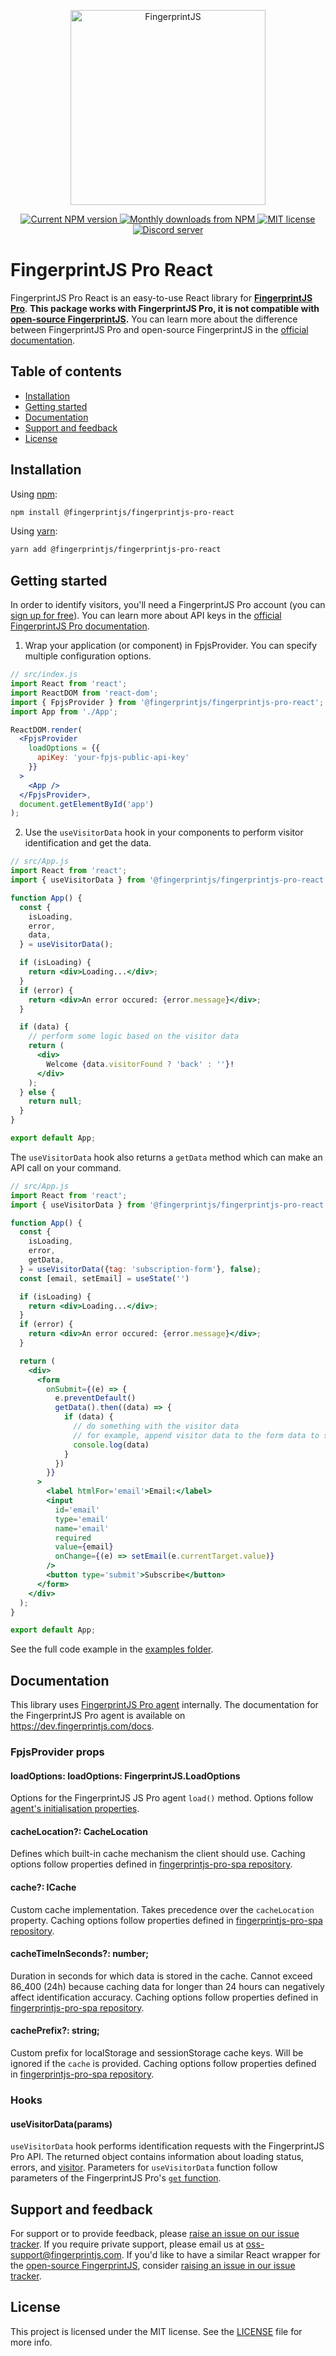 <p align="center">
  <a href="https://fingerprintjs.com">
    <img src="https://user-images.githubusercontent.com/10922372/126062498-31921b6c-c7fd-47cb-bf85-9e172e08b664.png" alt="FingerprintJS" width="312px" />
  </a>
<p align="center">
<a href="https://www.npmjs.com/package/@fingerprintjs/fingerprintjs-pro-react">
  <img src="https://img.shields.io/npm/v/@fingerprintjs/fingerprintjs-pro-react.svg" alt="Current NPM version">
</a>
<a href="https://www.npmjs.com/package/@fingerprintjs/fingerprintjs-pro-react">
  <img src="https://img.shields.io/npm/dm/@fingerprintjs/fingerprintjs-pro-react.svg" alt="Monthly downloads from NPM">
</a>
<a href="https://opensource.org/licenses/MIT">
  <img src="https://img.shields.io/:license-mit-blue.svg" alt="MIT license">
</a>
<a href="https://discord.gg/39EpE2neBg">
  <img src="https://img.shields.io/discord/852099967190433792?style=logo&label=Discord&logo=Discord&logoColor=white" alt="Discord server">
</a>
  
# FingerprintJS Pro React

FingerprintJS Pro React is an easy-to-use React library for <strong>[FingerprintJS Pro](https://fingerprintjs.com/)</strong>. **This package works with FingerprintJS Pro, it is not compatible with [open-source FingerprintJS](https://github.com/fingerprintjs/fingerprintjs).** You can learn more about the difference between FingerprintJS Pro and open-source FingerprintJS in the [official documentation](https://dev.fingerprintjs.com/docs/pro-vs-open-source).

## Table of contents

- [Installation](#installation)
- [Getting started](#getting-started)
- [Documentation](#documentation)
- [Support and feedback](#support-and-feedback)
- [License](#license)

## Installation

Using [npm](https://npmjs.org):

```sh
npm install @fingerprintjs/fingerprintjs-pro-react
```

Using [yarn](https://yarnpkg.com):

```sh
yarn add @fingerprintjs/fingerprintjs-pro-react
```

## Getting started

In order to identify visitors, you'll need a FingerprintJS Pro account (you can [sign up for free](https://dashboard.fingerprintjs.com/signup/)).
You can learn more about API keys in the [official FingerprintJS Pro documentation](https://dev.fingerprintjs.com/docs/quick-start-guide).

1. Wrap your application (or component) in FpjsProvider. You can specify multiple configuration options.

```jsx
// src/index.js
import React from 'react';
import ReactDOM from 'react-dom';
import { FpjsProvider } from '@fingerprintjs/fingerprintjs-pro-react';
import App from './App';

ReactDOM.render(
  <FpjsProvider
    loadOptions = {{
      apiKey: 'your-fpjs-public-api-key'
    }}
  >
    <App />
  </FpjsProvider>,
  document.getElementById('app')
);
```

2. Use the `useVisitorData` hook in your components to perform visitor identification and get the data. 

```jsx
// src/App.js
import React from 'react';
import { useVisitorData } from '@fingerprintjs/fingerprintjs-pro-react'

function App() {
  const {
    isLoading,
    error,
    data,
  } = useVisitorData();

  if (isLoading) {
    return <div>Loading...</div>;
  }
  if (error) {
    return <div>An error occured: {error.message}</div>;
  }

  if (data) {
    // perform some logic based on the visitor data
    return (
      <div>
        Welcome {data.visitorFound ? 'back' : ''}!
      </div>
    );
  } else {
    return null;
  }
}

export default App;
```

The `useVisitorData` hook also returns a `getData` method which can make an API call on your command. 

```jsx
// src/App.js
import React from 'react';
import { useVisitorData } from '@fingerprintjs/fingerprintjs-pro-react'

function App() {
  const {
    isLoading,
    error,
    getData,
  } = useVisitorData({tag: 'subscription-form'}, false);
  const [email, setEmail] = useState('')

  if (isLoading) {
    return <div>Loading...</div>;
  }
  if (error) {
    return <div>An error occured: {error.message}</div>;
  }

  return (
    <div>
      <form
        onSubmit={(e) => {
          e.preventDefault()
          getData().then((data) => {
            if (data) {
              // do something with the visitor data
              // for example, append visitor data to the form data to send to your server
              console.log(data)
            }
          })
        }}
      >
        <label htmlFor='email'>Email:</label>
        <input
          id='email'
          type='email'
          name='email'
          required
          value={email}
          onChange={(e) => setEmail(e.currentTarget.value)}
        />
        <button type='submit'>Subscribe</button>
      </form>
    </div>
  );
}

export default App;
```

See the full code example in the [examples folder](https://github.com/fingerprintjs/fingerprintjs-pro-react/tree/main/examples/spa).

## Documentation

This library uses [FingerprintJS Pro agent](https://fingerprintjs.com/github/) internally. The documentation for the FingerprintJS Pro agent is available on https://dev.fingerprintjs.com/docs.

### FpjsProvider props
#### loadOptions: loadOptions: FingerprintJS.LoadOptions
Options for the FingerprintJS JS Pro agent `load()` method. Options follow [agent's initialisation properties](https://dev.fingerprintjs.com/docs/js-agent#agent-initialization).

#### cacheLocation?: CacheLocation
Defines which built-in cache mechanism the client should use. Caching options follow properties defined in [fingerprintjs-pro-spa repository](https://github.com/fingerprintjs/fingerprintjs-pro-spa#caching).

#### cache?: ICache
Custom cache implementation. Takes precedence over the `cacheLocation` property. Caching options follow properties defined in [fingerprintjs-pro-spa repository](https://github.com/fingerprintjs/fingerprintjs-pro-spa#caching).

#### cacheTimeInSeconds?: number;
Duration in seconds for which data is stored in the cache. Cannot exceed 86_400 (24h) because caching data for longer than 24 hours can negatively affect identification accuracy. Caching options follow properties defined in [fingerprintjs-pro-spa repository](https://github.com/fingerprintjs/fingerprintjs-pro-spa#caching).

#### cachePrefix?: string;
Custom prefix for localStorage and sessionStorage cache keys. Will be ignored if the `cache` is provided. Caching options follow properties defined in [fingerprintjs-pro-spa repository](https://github.com/fingerprintjs/fingerprintjs-pro-spa#caching).

### Hooks
#### useVisitorData(params)
`useVisitorData` hook performs identification requests with the FingerprintJS Pro API. The returned object contains information about loading status, errors, and [visitor](https://dev.fingerprintjs.com/docs/js-agent#extendedresultac). Parameters for `useVisitorData` function follow parameters of the FingerprintJS Pro's [`get` function](https://dev.fingerprintjs.com/docs/js-agent#parameters-reference).

## Support and feedback
For support or to provide feedback, please [raise an issue on our issue tracker](https://github.com/fingerprintjs/fingerprintjs-pro-react/issues). If you require private support, please email us at oss-support@fingerprintjs.com. If you'd like to have a similar React wrapper for the [open-source FingerprintJS](https://github.com/fingerprintjs/fingerprintjs), consider [raising an issue in our issue tracker](https://github.com/fingerprintjs/fingerprintjs-pro-react/issues).


## License

This project is licensed under the MIT license. See the [LICENSE](https://github.com/fingerprintjs/fingerprintjs-pro-react/blob/master/LICENSE) file for more info.
